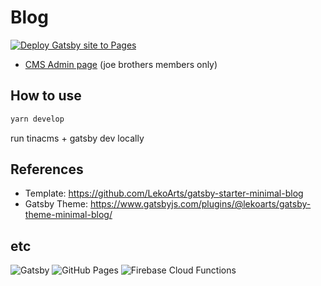 # Blog
[![Deploy Gatsby site to Pages](https://github.com/joe-brothers/blog/actions/workflows/gatsby.yml/badge.svg)](https://github.com/joe-brothers/blog/actions/workflows/gatsby.yml)

- [CMS Admin page](https://joe-brothers.com/blog/admin) (joe brothers members only)

## How to use
```bash
yarn develop
```
run tinacms + gatsby dev locally

## References
- Template: https://github.com/LekoArts/gatsby-starter-minimal-blog
- Gatsby Theme: https://www.gatsbyjs.com/plugins/@lekoarts/gatsby-theme-minimal-blog/

## etc
![Gatsby](https://img.shields.io/badge/Gatsby-663399?logo=Gatsby)
![GitHub Pages](https://img.shields.io/badge/GitHub_Actions-2088FF?logo=github-actions&logoColor=white)
![Firebase Cloud Functions](https://img.shields.io/badge/Firebase-Cloud_Functions-FFCA28?logo=Firebase&logoColor=white)
